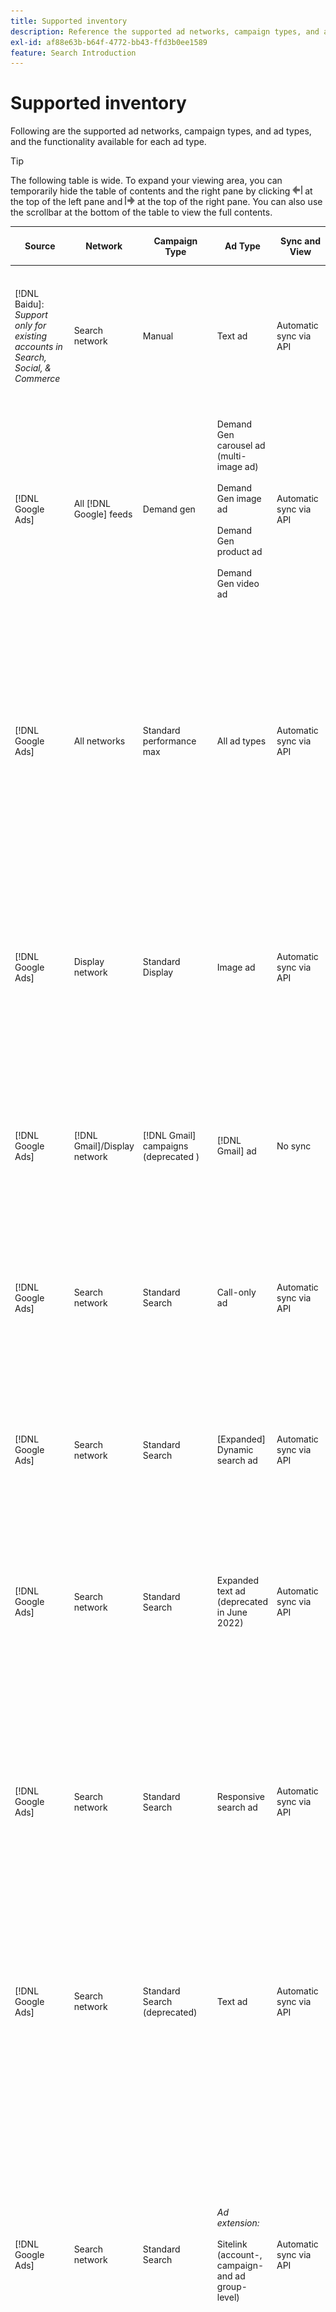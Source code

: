 ```yaml
---
title: Supported inventory
description: Reference the supported ad networks, campaign types, and ad types.
exl-id: af88e63b-b64f-4772-bb43-ffd3b0ee1589
feature: Search Introduction
---
```

# Supported inventory

Following are the supported ad networks, campaign types, and ad types, and the functionality available for each ad type.

>[!TIP]
>
>The following table is wide. To expand your viewing area, you can temporarily hide the table of contents and the right pane by clicking ![Hide left pane](/help/dsp/assets/hide-left-pane.png "Hide left pane") at the top of the left pane and ![Hide right pane](/help/dsp/assets/hide-right-pane.png "Hide right pane") at the top of the right pane. You can also use the scrollbar at the bottom of the table to view the full contents.

| Source | Network | Campaign Type | Ad Type | Sync and View | Create/Edit | Track[^1] | Optimize | Report[^2] | Adobe Analytics Support[^3] |
|----|----|----|----|----|----|----|----|----|----|
| [!DNL Baidu]: *Support only for existing accounts in Search, Social, & Commerce* | Search network | Manual | Text ad | Automatic sync via API | Create/edit using [campaign management views](/help/search-social-commerce/campaign-management/campaigns/campaign-management-options.md) and [bulksheets](/help/search-social-commerce/campaign-management/bulksheets/bulksheet-about.md) | Yes | Campaigns with Manual CPC bid strategy only | Ad-level data | [!DNL Analytics] data to Search, Social, & Commerce<br><br>Ad-level data from Search, Social, & Commerce to | [!DNL Analytics] |
| [!DNL Google Ads] | All [!DNL Google] feeds | Demand gen | Demand Gen carousel ad (multi-image ad)<br><br>Demand Gen image ad<br><br>Demand Gen product ad<br><br>Demand Gen video ad | Automatic sync via API | No create/edit options | Yes | Carousel and image ads only; hybrid portfolios only<br><br>Bids and bid strategy targets are set at the campaign level, along with campaign budgets, as applicable for the optimization type. | Ad-level data | Ad-level data to Search, Social, & Commerce [using the upgraded AMO ID tracking code](/help/integrations/analytics/ids.md#amo-id-formats)[^4]<br><br>Ad-level data from Search, Social, & Commerce to | [!DNL Analytics] |
| [!DNL Google Ads] | All networks | Standard performance max | All ad types | Automatic sync via API | Create/edit campaign and upload ad assets within campaign settings in [!UICONTROL Campaigns] > [!UICONTROL Campaigns]<br><br>Only required settings are available. For optional settings and listing groups, log in to the [!DNL [!DNL Google Ads] Ads] editor. | Yes | In hybrid portfolios only<br><br>Bid strategy targets are set at the campaign level, along with campaign budgets. | Campaign-level data<br><br>Data for listing groups isn't available, and the ad network doesn't provide ad-level data. | [!DNL Analytics] data to Search, Social, & Commerce<br><br>Campaign-level data from Search, Social, & Commerce to Analytics. Requires the upgraded [AMO ID tracking code](/help/integrations/analytics/ids.md#amo-id-formats). |
| [!DNL Google Ads] | Display network | Standard Display | Image ad | Automatic sync via API | Edit URL and status only using [bulksheets](/help/search-social-commerce/campaign-management/bulksheets/bulksheet-about.md) | Yes, when you manually add click tracking tags to tracking templates within the ad network | &mdash; | Ad-level data, but no view-through data | [!DNL Analytics] data to Search, Social, & Commerce<br><br>Ad-level data from Search, Social, & Commerce to Analytics, but no view-through data |
| [!DNL Google Ads] | [!DNL Gmail]/Display network | [!DNL Gmail] campaigns (deprecated ) | [!DNL Gmail] ad | No sync | No create/edit options | &mdash; | &mdash; | Legacy campaign-level data only | Legacy Analytics data to Search, Social, & Commerce<br><br>Legacy campaign-level data from Search, Social, & Commerce to | [!DNL Analytics] |
| [!DNL Google Ads] | Search network | Standard Search | Call-only ad | Automatic sync via API | Create/edit using [campaign management views](/help/search-social-commerce/campaign-management/campaigns/campaign-management-options.md) | Yes, using the account-level landing page suffix and tracking template or by manually adding them at the ad level within [!DNL [!DNL Google Ads] Ads] Manager | &mdash; | Ad group-level impressions and clicks from the ad network only; no revenue | &mdash; |
| [!DNL Google Ads] | Search network | Standard Search | \[Expanded\] Dynamic search ad | Automatic sync via API | Create/edit using [campaign management views](/help/search-social-commerce/campaign-management/campaigns/campaign-management-options.md) and [bulksheets](/help/search-social-commerce/campaign-management/bulksheets/bulksheet-about.md) | Yes | Yes<br><br>For ad groups when the campaign specifies a website domain; otherwise, for dynamic search targets. | Campaign- and ad group-level data<br><br>The ad network doesn't provide ad-level data. | [!DNL Analytics] data to Search, Social, & Commerce<br><br>Campaign- and ad group-level data from Search, Social, & Commerce to | [!DNL Analytics] |
| [!DNL Google Ads] | Search network | Standard Search | Expanded text ad (deprecated in June 2022) | Automatic sync via API | Deletion only using [campaign management views](/help/search-social-commerce/campaign-management/campaigns/campaign-management-options.md), [bulksheets](/help/search-social-commerce/campaign-management/bulksheets/bulksheet-about.md), and [inventory management feeds](/help/search-social-commerce/campaign-management/inventory-feeds/inventory-feeds-about.md) | Yes | &mdash; | Ad-level data | [!DNL Analytics] data to Search, Social, & Commerce<br><br>Ad-level data from Search, Social, & Commerce to | [!DNL Analytics] |
| [!DNL Google Ads] | Search network | Standard Search | Responsive search ad | Automatic sync via API | Create/edit using [campaign management views](/help/search-social-commerce/campaign-management/campaigns/campaign-management-options.md), [bulksheets](/help/search-social-commerce/campaign-management/bulksheets/bulksheet-about.md), and [inventory management feeds](/help/search-social-commerce/campaign-management/inventory-feeds/inventory-feeds-about.md) | Yes | Yes | Ad-level data for all available ad elements<br><br><b>Note:</b> [!DNL [!DNL Google Ads] Ads] doesn't provide data outside of its native editors about the text combinations that were displayed as ads. For more information about reporting for each text combination, see the [[!DNL [!DNL Google Ads] Ads] documentation](https://support.google.com/google-ads/answer/7684791). | [!DNL Analytics] data to Search, Social, & Commerce<br><br>Ad-level data from Search, Social, & Commerce to | [!DNL Analytics] |
| [!DNL Google Ads] | Search network | Standard Search (deprecated) | Text ad | Automatic sync via API | Status changes to existing ads only using [bulksheets](/help/search-social-commerce/campaign-management/bulksheets/bulksheet-about.md) | Yes | Yes | Ad-level data | [!DNL Analytics] data to Search, Social, & Commerce<br><br>Ad-level data from Search, Social, & Commerce to | [!DNL Analytics] |
| [!DNL Google Ads] | Search network | Standard Search | <i>Ad extension:</i><br><br>Sitelink (account-, campaign-and ad group-level) | Automatic sync via API | Create/edit using [campaign management views](/help/search-social-commerce/campaign-management/campaigns/campaign-management-options.md) and [bulksheets](/help/search-social-commerce/campaign-management/bulksheets/bulksheet-about.md) | &mdash;<br><br>Sitelinks have a &quot;Tracking Template&quot; field, but Search, Social, & Commerce maps clicks and resulting conversions to the associated keyword, not to the individual sitelink. | &mdash; Search, Social, & Commerce doesn't optimize to the sitelink. Instead, it optimizes to the keyword associated with the ad in which the sitelink is included. | &mdash;<br><br>Data for the associated keyword is available. In [!DNL Google Ads], you can see sitelink-level performance data on the [!DNL Campaigns] tab &gt; [!DNL Ad Extensions] tab.<br><br>To see which individual conversions resulted from a click on a sitelink, generate a [Transaction Report](/help/search-social-commerce/reports/management/basic-advanced/transaction-report.md). The [!UICONTROL Link Type] column value for a sitelink is <code>sl:&lt;Sitelink text&gt;</code>, such as sl:See Current Offers. | Data for the associated keyword only from Search, Social, & Commerce to | [!DNL Analytics] |
| [!DNL Google Ads] | Search network | Standard Search | <i>Other ad extensions:</i><br><br>Callout extension<br><br>Location extension<br><br>Phone extension | Automatic sync via API | Manage callout and phone extensions using [campaign management views](/help/search-social-commerce/campaign-management/campaigns/campaign-management-options.md).<br><br>Location extensions aren't available; your existing location extension associations are synced but can only be deleted. | &mdash;<br><br>Sitelinks have a &quot;Tracking Template&quot; field, but Search, Social, & Commerce maps clicks and resulting conversions to the associated keyword, not to the individual sitelink.<br><br>The other types of ad extensions have no URL to track, and Search, Social, & Commerce can't map conversion data to them. | &mdash; | &mdash;<br><br>[!DNL Google Ads] maps the clicks on an ad extension to the keyword associated with the ad in which the extension is included.<br><br>No cost or click data at the extension level is available in Search, Social, & Commerce. In [!DNL Google Ads], you can see cost and click data at the extension level on the [!DNL Campaigns] tab &gt; [!DNL Ad Extensions] tab.<br><br>To see which individual conversions resulted from a click on a Sitelink, generate a [Transaction Report](/help/search-social-commerce/reports/management/basic-advanced/transaction-report.md). The [!UICONTROL Link Type] column for a sitelink is <code>sl:&lt;Sitelink text&gt;</code>, such as sl:See Current Offers. | Data for the associated keyword only from Search, Social, & Commerce to | [!DNL Analytics] |
| [!DNL Google Ads] | Shopping network | Standard shopping | Product shopping ad (Creative type &quot;Product&quot;) | Automatic sync via API | The ad copy is generated automatically for product groups in the ad group. Edit ad status only using [bulksheets](/help/search-social-commerce/campaign-management/bulksheets/bulksheet-about.md) and [inventory management feeds](/help/search-social-commerce/campaign-management/inventory-feeds/inventory-feeds-about.md)<br><br>You can create the parent campaigns, ad groups, and product groups, and edit their status only, using [campaign management views](/help/search-social-commerce/campaign-management/campaigns/campaign-management-options.md), [bulksheets](/help/search-social-commerce/campaign-management/bulksheets/bulksheet-about.md) and [inventory management feeds](/help/search-social-commerce/campaign-management/inventory-feeds/inventory-feeds-about.md). | Yes, when you manually add click tracking tags to tracking templates within the ad network | Yes | Campaign-, ad group-, and product group-level data [!DNL Google Ads] doesn't provide ad-level performance data for shopping campaigns. | [!DNL Analytics] data to Search, Social, & Commerce<br><br>Campaign-, ad group-, and product group-level data from Search, Social, & Commerce to | [!DNL Analytics] |
| [!DNL Google Ads] | [!DNL YouTube] | Video | Video ad | Sync via API requires [opt in](/help/search-social-commerce/tools/sync-inventory.md)<br><br>Basic ad details only, without thumbnails | No create/edit options  | Yes, when you manually add click tracking tags to tracking templates within the ad network | Campaigns with the [!UICONTROL Maximize Conversions] bid strategy in hybrid portfolios only<br><br>The hybrid portfolio must include only [!DNL YouTube] campaigns. | Campaign- and ad group-level data<br><br>The ad network doesn't provide ad-level data. | [!DNL Analytics] data to Search, Social, & Commerce<br><br>Campaign- and ad group-level data from Search, Social, & Commerce to | [!DNL Analytics] |
| [!DNL Microsoft Advertising] | All networks | Standard performance max | All ad types | Automatic sync via API | Create/edit campaigns in [!UICONTROL Campaigns] > [!UICONTROL Campaigns]. | Yes | In hybrid portfolios only<br><br>Bid strategy targets are set at the campaign level, along with campaign budgets. | Asset group-level data<br><br>The ad network doesn't provide ad-level data. | [!DNL Analytics] data to Search, Social, & Commerce<br><br>Asset group-level data from Search, Social, & Commerce to | [!DNL Analytics] |
| [!DNL Microsoft Advertising] | Audience network | Audience Campaign types:<br><br>&quot;[!UICONTROL Audience (image)]&quot; and &quot;[!UICONTROL Audience] (feed)&quot;) | Responsive ad<br><br>Includes image-based ads and product feed-based ads for the audience network only | Automatic sync via API | Create/edit using [campaign management views](/help/search-social-commerce/campaign-management/campaigns/campaign-management-options.md) and [bulksheets](/help/search-social-commerce/campaign-management/bulksheets/bulksheet-about.md) | Yes | Enhanced CPC (eCPC) campaigns; campaigns with the [!UICONTROL Maximize Conversions] bid strategy in hybrid portfolios | Ad-level data | [!DNL Analytics] data to Search, Social, & Commerce<br><br>Ad-level data from Search, Social, & Commerce to | [!DNL Analytics] |
| [!DNL Microsoft Advertising] | Audience network | [!UICONTROL Audience Video] | Responsive ad | Automatic sync via API | Create parent campaigns and ad groups using [campaign management views](/help/search-social-commerce/campaign-management/campaigns/campaign-management-options.md). | Yes | Yes for enhanced CPC (eCPC) campaigns<br><br>Not available for CPM campaigns | Ad-level data | [!DNL Analytics] data to Search, Social, & Commerce<br><br>Ad-level data from Search, Social, & Commerce to | [!DNL Analytics] |
| [!DNL Microsoft Advertising] | Audience network | [!UICONTROL Audience CTV Video] | Responsive ad | Automatic sync via API | Create parent campaigns and ad groups using [campaign management views](/help/search-social-commerce/campaign-management/campaigns/campaign-management-options.md). | Yes | Yes for enhanced CPC (eCPC) campaigns<br><br>Not available for CPM campaigns | Ad-level data | [!DNL Analytics] data to Search, Social, & Commerce<br><br>Ad-level data from Search, Social, & Commerce to | [!DNL Analytics] |
| [!DNL Microsoft Advertising] | Audience network | Search | Expanded text ad with &quot;[!DNL Prefer Audience Ad Format]&quot; selected | Automatic sync via API | Create/edit using [campaign management views](/help/search-social-commerce/campaign-management/campaigns/campaign-management-options.md)<br><br>No support for image ad extensions | Yes | Yes | Ad-level data | [!DNL Analytics] data to Search, Social, & Commerce<br><br>Ad-level data from Search, Social, & Commerce to | [!DNL Analytics] |
| [!DNL Microsoft Advertising] | Audience and search networks | Shopping campaigns for brands:<br><br>Brand shopping: uses the bid strategy [!UICONTROL Manual CPC]<br><br>Brand promotions: uses the bid strategy [!UICONTROL Cost per Sale] | Product ad | Automatic sync via API | Create the parent campaign, ad group, and product groups using [campaign management views](/help/search-social-commerce/campaign-management/campaigns/campaign-management-options.md). | Yes | No | Product group-level data | [!DNL Analytics] data to Search, Social, & Commerce<br><br>Product group-level data from Search, Social, & Commerce to | [!DNL Analytics] |
| [!DNL Microsoft Advertising] | [!DNL Microsoft Store] | Store Ad | Product ad | Automatic sync via API | Create the parent campaign, ad group, and product groups using [campaign management views](/help/search-social-commerce/campaign-management/campaigns/campaign-management-options.md). | Yes | Yes for [!UICONTROL Manual CPC] campaigns. <br><br>Not available for [!UICONTROL Manual CPA] campaigns. | Product group-level data | [!DNL Analytics] data to Search, Social, & Commerce<br><br>Product group-level data from Search, Social, & Commerce to | [!DNL Analytics] |
| [!DNL Microsoft Advertising] | Search network | Search | \[Expanded\] Dynamic search ad | Automatic sync via API | Create/edit using [campaign management views](/help/search-social-commerce/campaign-management/campaigns/campaign-management-options.md) and [bulksheets](/help/search-social-commerce/campaign-management/bulksheets/bulksheet-about.md) | Yes | Yes | Ad-level data | [!DNL Analytics] data to Search, Social, & Commerce<br><br>Ad-level data from Search, Social, & Commerce to | [!DNL Analytics] |
| [!DNL Microsoft Advertising] | Search network | Search | Expanded text ad (deprecated in February 2023) | Automatic sync via API | Edit status for existing ads only using [campaign management views](/help/search-social-commerce/campaign-management/campaigns/campaign-management-options.md), [bulksheets](/help/search-social-commerce/campaign-management/bulksheets/bulksheet-about.md), and [inventory management feeds](/help/search-social-commerce/campaign-management/inventory-feeds/inventory-feeds-about.md) | Yes | Yes | Ad-level data | [!DNL Analytics] data to Search, Social, & Commerce<br><br>Ad-level data from Search, Social, & Commerce to | [!DNL Analytics] |
| [!DNL Microsoft Advertising] | Search network | Search | Multimedia ad | Automatic sync via API | Create/edit using [campaign management views](/help/search-social-commerce/campaign-management/campaigns/campaign-management-options.md). Edit support also for status and URLs only in [bulksheets](/help/search-social-commerce/campaign-management/bulksheets/bulksheet-about.md) | Yes | Yes | Ad-level data | [!DNL Analytics] data to Search, Social, & Commerce<br><br>Ad-level data from Search, Social, & Commerce to | [!DNL Analytics] |
| [!DNL Microsoft Advertising] | Search network | Search | Responsive search ad | Automatic sync via API | Create/edit using [campaign management views](/help/search-social-commerce/campaign-management/campaigns/campaign-management-options.md), [bulksheets](/help/search-social-commerce/campaign-management/bulksheets/bulksheet-about.md), and [inventory management feeds](/help/search-social-commerce/campaign-management/inventory-feeds/inventory-feeds-about.md) | Yes | Yes | Ad-level data | [!DNL Analytics] data to Search, Social, & Commerce<br><br>Ad-level data from Search, Social, & Commerce to | [!DNL Analytics] |
| [!DNL Microsoft Advertising] | Search network | Search | Standard text ad (deprecated in 2017) | Automatic sync via API | Edit only using [campaign management views](/help/search-social-commerce/campaign-management/campaigns/campaign-management-options.md) and [bulksheets](/help/search-social-commerce/campaign-management/bulksheets/bulksheet-about.md) | Yes | Yes | Ad-level data | [!DNL Analytics] data to Search, Social, & Commerce<br><br>Ad-level data from Search, Social, & Commerce to | [!DNL Analytics] |
| [!DNL Microsoft Advertising] | Search network | Standard Search | <i>Ad extension:</i><br><br>Sitelink (campaign-level) | Automatic sync via API | Create/edit using [campaign management views](/help/search-social-commerce/campaign-management/campaigns/campaign-management-options.md) and [bulksheets](/help/search-social-commerce/campaign-management/bulksheets/bulksheet-about.md) | &mdash;<br><br>Campaign-level sitelinks have a &quot;[!UICONTROL Tracking Template]&quot; field, but Search, Social, & Commerce maps clicks and resulting conversions to the associated keyword, not to the individual sitelink. | &mdash;<br><br>Search, Social, & Commerce doesn't optimize to the sitelink. Instead, it optimizes to the keyword associated with the ad in which the sitelink is included. | &mdash;<br><br>Data for the associated keyword is available. For sitelink-level performance data, use [!DNL Microsoft Advertising] ad editor.<br><br>To see which individual conversions resulted from a click on a sitelink, generate a [Transaction Report](/help/search-social-commerce/reports/management/basic-advanced/transaction-report.md). The [!UICONTROL Link Type] column for a sitelink is <code>sl:&lt;Sitelink text&gt;</code>, such as sl:See Current Offers. | Data for the associated keyword only from Search, Social, & Commerce to | [!DNL Analytics] |
| [!DNL Microsoft Advertising] | Shopping network | Standard Shopping | Product ad | Automatic sync via API | Create/edit promotion lines only using [campaign management views](/help/search-social-commerce/campaign-management/campaigns/campaign-management-options.md) and [bulksheets](/help/search-social-commerce/campaign-management/bulksheets/bulksheet-about.md); ads are generated automatically. You can create the parent campaign, ad group, and product groups using [campaign management views](/help/search-social-commerce/campaign-management/campaigns/campaign-management-options.md), [bulksheets](/help/search-social-commerce/campaign-management/bulksheets/bulksheet-about.md), and [inventory management feeds](/help/search-social-commerce/campaign-management/inventory-feeds/inventory-feeds-about.md). | Yes, when you manually add click tracking tags to tracking templates within the ad network | Yes | Ad-level data<br><br>To see which individual conversions resulted from a click on a shopping ad, generate a [Transaction Report](/help/search-social-commerce/reports/management/basic-advanced/transaction-report.md); the [!UICONTROL Link Type] column for a product listing is `pla:&lt;product ID&gt;`, such as pla:8525822. | [!DNL Analytics] data to Search, Social, & Commerce<br><br>Ad-level data from Search, Social, & Commerce to | [!DNL Analytics] |
| [!DNL Microsoft Advertising] | Shopping network: Smart shopping | Smart Shopping (Beta feature in Search, Social, & Commerce) | Product ad | Automatic sync via API by default, but can be [opted out](/help/search-social-commerce/tools/sync-inventory.md) | No create/edit options | Yes, when you manually add click tracking tags to tracking templates within the ad network | Search campaigns with the [!UICONTROL Maximize Conversion Value] and [!UICONTROL tROAS] bid strategies in hybrid portfolios only<br><br>The objective must include only [!DNL Adobe] metrics, and you must enable uploading of Search, Social, & Commerce objectives to [!DNL Microsoft Advertising]. | Ad-level data<br><br>To see which individual conversions resulted from a click on a shopping ad, generate a [Transaction Report](/help/search-social-commerce/reports/management/basic-advanced/transaction-report.md); the [!UICONTROL Link Type] column for a product listing is `pla:&lt;product ID&gt;`, such as pla:8525822. | [!DNL Analytics] data to Search, Social, & Commerce<br><br>Ad-level data from Search, Social, & Commerce to | [!DNL Analytics] |
| [!DNL Naver] | Search network | Website | Text ad | &mdash;<br><br>No sync, but you can manually replicate the account structure and upload daily traffic metrics for reporting and conversion attribution<br><br>See &quot;[Implement [!DNL Naver] tracking-only accounts](/help/search-social-commerce/campaign-management/naver-tracking-only-account-implement.md).&quot; | No create/edit options<br><br>You can manually replicate/edit the account structure using [bulksheet templates](/help/search-social-commerce/campaign-management/bulksheets/bulksheet-about.md). | Yes, when you add click tracking tags to the keyword settings within the ad network | &mdash;<br><br>No bidding | Ad-level data | [!DNL Analytics] data to Search, Social, & Commerce, but not vice versa |
| [!DNL Pinterest] (Sync support ended in 2022) | Search network | Traffic campaigns with search placements only and ad groups with keyword targeting | Promoted pin | No sync<br><br>Legacy account information through 21 July 2022 is available as-read-only. | No create/edit options | &mdash; | &mdash; | Legacy ad-level impressions and clicks from Pinterest only, but no revenue, that was synced through 21 July 2022. | [!DNL Analytics] data to Search, Social, & Commerce, but not vice versa |
| [!DNL Yahoo! Display Network] | Display network | Display | Banner ad, Responsive image ad | Automatic sync via API, but read-only | No create/edit options | Yes, when you manually add click tracking tags to tracking templates within the ad network | Campaigns with [!UICONTROL Manual CPC] bid strategy only<br><br>The same bid is applied to all ads in an ad group. | Ad-level data | [!DNL Analytics] data to Search, Social, & Commerce<br><br>Ad-level data from Search, Social, & Commerce to | [!DNL Analytics] |
| [!DNL Yahoo! Display Network] | Search network | Search | Text ad (long and short) | Automatic sync via API | No create/edit options | Yes, when you manually add click tracking tags to tracking templates within the ad network | Campaigns with Manual CPC bid strategy only<br><br>The same bid is applied to all ads in an ad group. | Ad-level data | [!DNL Analytics] data to Search, Social, & Commerce<br><br>Ad-level data from Search, Social, & Commerce to | [!DNL Analytics] |
| [!DNL Yahoo! Japan Ads] | Search network | Sponsored search | Extended text ad<br><br>(Legacy ads only; deprecated in September 2022 in lieu of responsive search) | Automatic sync via API | Delete only using [campaign management views](/help/search-social-commerce/campaign-management/campaigns/campaign-management-options.md), [bulksheets](/help/search-social-commerce/campaign-management/bulksheets/bulksheet-about.md), and [inventory management feeds](/help/search-social-commerce/campaign-management/inventory-feeds/inventory-feeds-about.md) | Yes | Campaigns with [!UICONTROL Manual CPC] bid strategy only | Ad-level data | [!DNL Analytics] data to Search, Social, & Commerce<br><br>Ad-level data from Search, Social, & Commerce to | [!DNL Analytics] |
| [!DNL Yahoo! Japan Ads] | Search network | Sponsored search | Responsive search ad | Automatic sync via API | No create/edit options | Yes, when you manually add click tracking tags within the ad network | Campaigns with [!UICONTROL Manual CPC] bid strategy only | Ad-level data | [!DNL Analytics] data to Search, Social, & Commerce<br><br>Ad-level data from Search, Social, & Commerce to | [!DNL Analytics] |
| [!DNL Yahoo! Japan Ads] | Search network | Sponsored search | Standard text ad (deprecated in 2017) | Automatic sync via API | Delete only using [bulksheets](/help/search-social-commerce/campaign-management/bulksheets/bulksheet-about.md) | Yes | Campaigns with [!UICONTROL Manual CPC] bid strategy only | Ad-level data | [!DNL Analytics] data to Search, Social, & Commerce<br><br>Ad-level data from Search, Social, & Commerce to | [!DNL Analytics] |
| [!DNL Yahoo Native] (Sync support ended in 2022) | Native network | Native | Text ad | No sync<br><br>Legacy account information through 10 March 2022 is available as read-only. | No create/edit options | &mdash; | &mdash; | &mdash;<br><br>Legacy ad-level data that was synced through 10 March 2022. | [!DNL Analytics] data to Search, Social, & Commerce, but not vice versa |
| [!DNL Yandex] | Search network | Search | Text ad | Automatic sync via API | Create/edit using [campaign management views](/help/search-social-commerce/campaign-management/campaigns/campaign-management-options.md), [bulksheets](/help/search-social-commerce/campaign-management/bulksheets/bulksheet-about.md), and [inventory management feeds](/help/search-social-commerce/campaign-management/inventory-feeds/inventory-feeds-about.md) | Yes | Campaigns with CPC bid strategy only | Ad-level data | [!DNL Analytics] data to Search, Social, & Commerce<br><br>Ad-level data from Search, Social, & Commerce to | [!DNL Analytics] |
| [!DNL Yandex] | Display network | Display/Content | Text ad | Automatic sync via API | Create/edit using [campaign management views](/help/search-social-commerce/campaign-management/campaigns/campaign-management-options.md), [bulksheets](/help/search-social-commerce/campaign-management/bulksheets/bulksheet-about.md), and [inventory management feeds](/help/search-social-commerce/campaign-management/inventory-feeds/inventory-feeds-about.md) | Yes | Campaigns with CPC bid strategy only | Ad-level data | [!DNL Analytics] data to Search, Social, & Commerce<br><br>Ad-level data from Search, Social, & Commerce to | [!DNL Analytics] |

[^1]: For most ad networks and campaign types, when you enable the "[!UICONTROL EF Redirect]" and "[!UICONTROL Auto Upload]" tracking settings for an active campaign (either set at the campaign level or inherited from the account settings), Search, Social, & Commerce automatically creates and uploads tracking URLs for the ad group components to the ad network each time it synchronizes with it. Otherwise, you need to generate tracking URLs and add them to the account, campaign, or campaign component settings. See "[When and how to generate click-tracking URLs by ad network and object](/help/search-social-commerce/tracking/click-tracking-ways-to-generate.md)."

[^2]: See "[Optimization support by bid strategy](/help/search-social-commerce/new-ui/manage/portfolios/portfolio-about.md#optimization-by-bid-strategy)."

[^3]: Requires an integration with Adobe Analytics. See "[Overview of Analytics for Adobe Advertising](https://experienceleague.adobe.com/docs/advertising/integrations/analytics/overview.html)."

[^4]: [!DNL Analytics] data is sent to Search, Social, & Commerce using the upgraded AMO ID tracking parameter (beginning with `s_kwcid`), regardless of the AMO ID format you normally use for the account. If you normally use the older version of the AMO ID, then we recommend upgrading to the new AMO ID format for the best experience. However, even if your click/cost data and revenue data are tracked using different AMO IDs, both sets of data are fully classified and aggregated under the same campaign and account.
